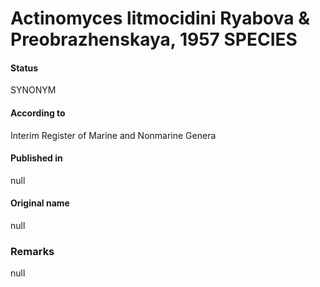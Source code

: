 # Actinomyces litmocidini Ryabova & Preobrazhenskaya, 1957 SPECIES

#### Status
SYNONYM

#### According to
Interim Register of Marine and Nonmarine Genera

#### Published in
null

#### Original name
null

### Remarks
null